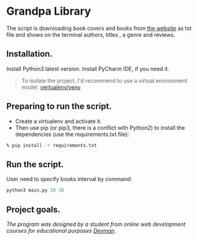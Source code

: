# Grandpa Library
The script is downloading book covers and books from [the website](https://tululu.org) as txt file and shows on the terminal authors, titles , a genre and reviews.
## Installation.
Install Python3 latest version. Install PyCharm IDE, if you need it.
> To isolate the project, I'd recommend to use a virtual environment model. [vertualenv/venv](https://docs.python.org/3/library/venv.html).
 ## Preparing to run the script.
+ Create a virtualenv and activate it.
+ Then use pip (or pip3, there is a conflict with Python2) to install the dependencies (use the requirements.txt file):
```bash
% pip install -r requirements.txt
```
## Run the script.
User need to specify books interval by command:
```python
python3 main.py 20 30
```
## Project goals.
*The program was designed by a student from online web development courses for educational purposes [Devman](https://dvmn.org).*

